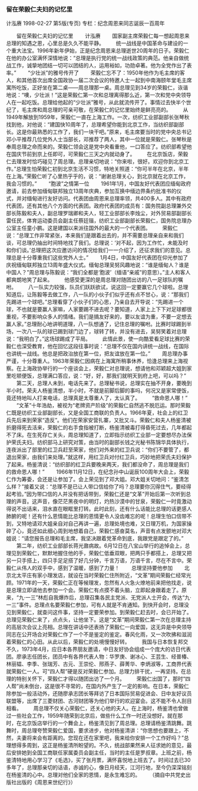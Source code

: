 ### 留在荣毅仁夫妇的记忆里
计泓赓
1998-02-27
第5版(专页)
专栏：纪念周恩来同志诞辰一百周年

　　留在荣毅仁夫妇的记忆里
　　计泓赓
　　国家副主席荣毅仁每一想起周恩来总理的知遇之恩，心里总是久久不能平静。
　　统一战线是中国革命与建设的一个重大法宝。1996年新年伊始，正是纪念周恩来总理逝世20周年的日子。荣毅仁在他的办公室满怀深情地说：“总理是执行党的统一战线政策的典范。他亲自做统战工作，诚挚地团结一切可以团结的人，运用裕如，功勋卓著。他为全党作出了表率。”
　　“少壮派”的雅号传开了
　　荣毅仁忘不了：1950年他作为毛主席的客人，和其他首次出席全国政协一届二次会议的特邀人士一起到中南海颐年堂毛主席寓所吃饭，正好坐在第二桌——周总理那一桌。周总理见到34岁的荣毅仁，诙谐地说：“噢，少壮派！”这是荣毅仁第一次和总理离得那么近，第一次和党中央领导人在一起吃饭。总理给他起的“少壮派”雅号，从此就流传开了。事情过去快半个世纪了，毛主席和周总理的可亲可敬，在荣毅仁的记忆里始终是鲜亮亮的。
　　从1949年解放到1959年，荣毅仁一直在上海工作。一次，纺织工业部副部长张琴秋找到他，对他说：“建国快10周年了，总理希望你能到北京工作，当纺织部副部长。这是你最熟悉的工作了，我们一块干吧。”原来，毛主席要当时的党中央总书记邓小平推荐几位党外人士当部长，邓推荐了两人，其中一位就是荣毅仁。张琴秋是奉周总理之命而来的。荣毅仁领会这是党中央看重他，一口答应了。纺织部希望他在国庆节前到京上任即可，可荣毅仁三天之内就动身了。
　　在北京饭店，荣毅仁去理发时恰巧碰见了周总理。总理亲切地说：“你来啦，很好。欢迎你到北京工作。”总理生怕荣毅仁初到北京生活不习惯，特地关照道：“你可半年在北京，半年在上海。”荣毅仁听了心里热乎乎的，说：“谢谢总理关心，到北京就在北京工作，我会习惯的。”
　　“胞波”之情第一位
　　1961年1月，中国友好代表团应缅甸政府邀请，前去参加缅甸联邦独立13周年庆典，参加互换中缅边界条约批准书的仪式，并对缅甸进行友好访问。代表团由周恩来总理率领，共400多人。其中有政府代表团，还有其他八个方面的代表团。政府代表团的成员有：国务院副总理兼外交部长陈毅和夫人，副总理罗瑞卿和夫人，轻工业部部长李烛尘，对外贸易部副部长雷任民，体育运动委员会副主任蔡廷锴，纺织工业部副部长荣毅仁，国务院总理办公室主任童小鹏。这是建国以来派往国外的最大的一个代表团。
　　荣毅仁说：“总理工作非常紧张，本来我们是跟着出去的，并不需要总理亲自来和我们谈，可总理仍抽出时间特地找了我们。总理说：‘对不起，因为工作忙，未能及时和你们谈。’总理把这次应邀访问的情况给我们一一介绍了，还征求我们的意见。总理总是十分尊重我们这些党外人士。”
　　1月4日，中国友好代表团在仰光参加了庆祝缅甸联邦独立13周年盛大仪式。缅甸总理吴努风趣地说：“谁是缅甸人？谁是中国人？”周总理与陈毅说：“我们全都是‘胞波’（缅语“亲戚”的意思）。”主人和客人都爽朗地笑了起来。
　　他感受更深的是周总理对随团出访的八一足球队的嘱咐。
　　八一队实力较强，队员们跃跃欲试，说这回一定要赢它几个球啦。总理知道后，让陈毅等去做工作，八一队的小伙子们似乎还有点不甘心，说：“那我们先踢进一个球吧。”总理看穿了小伙子们的心思，乃亲自去开导说：“先踢进一个球，不也就是要赢人家嘛，人家要踢不进去呢？要知道，人家上上下下对足球都很重视，不要影响众多人的情绪。我们是搞友好来的，要以友谊为重，不要一定想去赢人家。”总理耐心地讲明道理，八一队想通了，记住总理的嘱咐。比赛时球踢到半场，一次八一队的球已踢到球门边了，球转了转，并没有进去，吴努笑着对总理说：“我明白了。”这场球踢成了平局。
　　此情此景，使一向酷爱看足球比赛的荣毅仁也深受教育，他在回忆这段往事时说：“总理不仅在国内讲统一战线，在国际也讲统一战线。他总是把政治放在第一位，把友谊放在第一位。”
　　周总理办事严谨，十分尊重人。1963年荣毅仁因病在上海寓所稍事休养，恰逢总理来上海视察。在上海政协举行的一个座谈会上，荣毅仁对总理说，想请他和邓颖超大姐到家里吃顿便饭，总理满口答应，说：“好，好，那我们就明天到府上吧，可以吗？”
　　第二天，总理人未到，电话先来了。总理秘书说，总理实在抽不开身，要晚到半小时。荣夫人杨鉴清想，半小时，不就是前脚后脚的事吗，何况又是家常便饭，竟还特地叫人打来电话，总理真是太尊重人了，太认真了。
　　“救命恩人哪！”
　　“文革”十年浩劫，被视为“老牌资产阶级”的荣毅仁自然逃不脱厄运。那时荣毅仁既是纺织工业部副部长，又是全国工商联的负责人。1966年夏，社会上的红卫兵先后来到荣家“造反”。他们在荣家安营扎寨，又批又斗。荣毅仁和夫人杨鉴清被折磨得死去活来，荣毅仁的右手食指被打断，杨鉴清被毒打得昏死过去，几年都起不了床。在生死存亡关头，周总理知道了，立即指示纺织工业部一定要想尽办法保护荣氏夫妇。纺织部马上研究对策，由当时的副部长钱之光秘书陈锦华具体执行，连夜派出了部里的红卫兵赶至荣家，他们对外来的红卫兵说：“你们不要管了，都退出荣家，由我们来处理。”就这样，用红卫兵对付红卫兵，巧妙地把荣氏夫妇保护了起来。杨鉴清说：“纺织部的红卫兵要晚来两天，我们都没命了，周总理是我们的救命恩人哪！”
　　1966年11月12日，在纪念孙中山诞辰100周年大会上，荣毅仁作为筹委，会还是让参加了。会上荣见到了邓大姐。邓大姐关切地问：“鉴清怎么样？”接着又说：“总理不是已让人带口信给你了吗？总理要你沉得住气，要经得起考验。”因为带口信的人并没有把话带到，荣毅仁还是“文革”开始后第一次听到总理的声音。这声音，像茫茫黑夜中的明灯，灼热沙漠中的甘泉，荣毅仁一时竟激动得说不出话来，泪水直在眼眶里打转。此时此刻，还有什么话能比总理的话更感人肺腑的呢！还有什么恩情能比总理的恩情更令人没齿难忘的呢！总理生怕口信带不到，又特地请邓大姐亲自对自己再讲一遍，总理处境也难，又日理万机，为国家操碎了心，竟还如此细心周到地想着自己，荣毅仁感奋莫名，声音有点发颤地对邓大姐说：“请您报告总理和毛主席，我坚决跟着党革命到底，我跟党是跟定了的。”
　　第二年，纺织工业部部长蒋光鼐病故。6月12日在八宝山举行的追悼会上，总理见到荣毅仁，默默地握住他的手，荣毅仁低垂双眼，把两只手都搭上，总理又把另一只手搭上，四只手足足搭了好几分钟，千言万语，万语千言，尽在不言中。荣毅仁从伟人的双手中，感到了温暖，感到了力量！
　　总理坚持要他参加
　　北京北太平庄有家小理发店，就设在当时荣毅仁住所附近，“文革”期间荣毅仁经常光顾。1971年的一天，荣毅仁正在等候理发，忽然有人火急火燎地前来把他找走，说是总理立即请他去参加一个会。荣毅仁有点摸不着头脑，立即起身跟着走了。原来，“九·一三”林彪自我爆炸后，总理召集各民主党派、无党派人士开会，传达“九·一三”事件。总理点名要荣毅仁参加，可有人就是不肯通知。到快开会时，总理没见到荣毅仁，就查问这件事，坚持一定要荣参加。到荣毅仁赶去时，会已开始了。总理见荣毅仁来了，点点头，让他坐下。这是“文革”期间荣毅仁第一次在总理主持的高层次会议上亮相。总理在讲话中还表扬了荣毅仁一向爱国，这无异是中央领导同志在公开场合对荣毅仁作了一个不是鉴定的鉴定。春风化雨，又一次吹拂和滋润着荣毅仁的心田。从此以后，荣毅仁的处境慢慢好转。
　　我国与日本恢复邦交不久，1973年4月，应日本各界朋友邀请，中日友好协会组成一个庞大的访日代表团。廖承志任团长，团员中有各界代表人物：华罗庚、谢冰心、王芸生、经普椿、林丽韫、李季、张瑞芳、古元、王崇伦、邢燕子、薛菁华、李炳淑等，工商界代表就荣毅仁一人。可“四人帮”硬是反对荣毅仁参加。总理力排干扰，一再坚持。在总理的特别关怀下，荣毅仁才得以随团出访了一个月。
　　荣毅仁出国了，那时“四人帮”尚未倒台，这是很不寻常的，在国内外产生了一定的影响。在日本，荣毅仁除参加一般活动外，还随廖承志团长等拜访了日本国际贸易促进会、日中友好议员联盟等，出席了三菱财团、古河财团等为他们举行的欢迎宴会。这不能不令人刮目相看。
　　周总理不仅关心荣毅仁，还关心他的夫人。在上海时，杨鉴清也曾做过一些社会工作，1959年随荣到北京后，做些什么工作一时还没想好。就在那时，在北京饭店举行的一个舞会上，杨鉴清见到了周总理。总理请杨鉴清跳舞。跳舞时，周总理夸赞荣毅仁爱国，要求进步，他对杨鉴清讲：“你思想也要跟上，不然，夫妻将来会有距离的。您现在还在家里吧，我来给你安排一个工作好吗？”总理想得多周到，这正是杨鉴清所盼望的。不久，统战部果然来人征求她的意见，最后安排她到全国工商联任家属委员会副主任，当时的主任是罗叔章。上班之前，杨鉴清特地用心学习了《毛选》，买了张月票，满怀喜悦地上班去了。时间过去已30多年了，总理那亲切的话语，赤诚的心，像日月经天，江河行地，至今仍深深铭刻在杨鉴清的心中。总理对他们全家的恩情，是永生难忘的。
　　（摘自中共党史出版社出版的《周恩来世纪行》）
